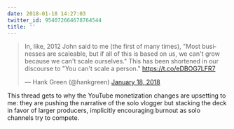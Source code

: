 ```yaml
---
date: 2018-01-18 14:27:03
twitter_id: 954072664678764544
title: ''
---
```


<blockquote class="twitter-tweet"><p lang="en" dir="ltr">In, like, 2012 John said to me (the first of many times), &quot;Most businesses are scaleable, but if all of this is based on us, we can&#39;t grow because we can&#39;t scale ourselves.&quot; This has been shortened in our discourse to &quot;You can&#39;t scale a person.&quot; <a href="https://t.co/eDBOG7LFR7">https://t.co/eDBOG7LFR7</a></p>&mdash; Hank Green (@hankgreen) <a href="https://twitter.com/hankgreen/status/954056382449270784?ref_src=twsrc%5Etfw">January 18, 2018</a></blockquote>
<script async src="https://platform.twitter.com/widgets.js" charset="utf-8"></script>

This thread gets to why the YouTube monetization changes are upsetting to me: they are pushing the narrative of the solo vlogger but stacking the deck in favor of larger producers, implicitly encouraging burnout as solo channels try to compete.
